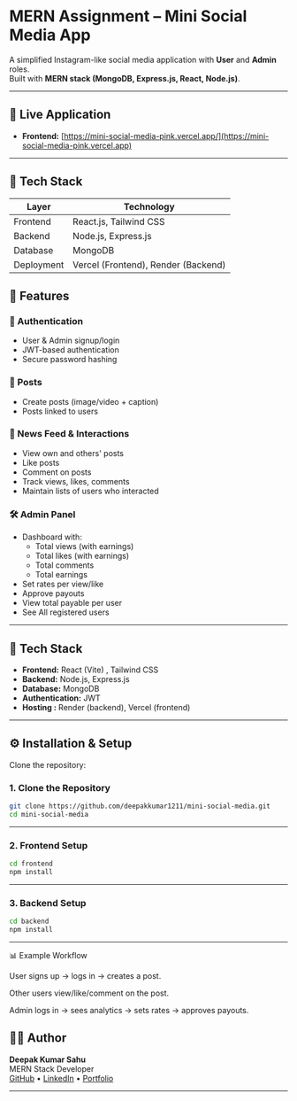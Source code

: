 # MERN Assignment – Mini Social Media App

A simplified Instagram-like social media application with **User** and **Admin** roles.  
Built with **MERN stack (MongoDB, Express.js, React, Node.js)**.

---

## 🚀 Live Application

- **Frontend:** [https://mini-social-media-pink.vercel.app/](https://mini-social-media-pink.vercel.app)

---

## 🧰 Tech Stack

| Layer       | Technology            |
|-------------|------------------------|
| Frontend    | React.js, Tailwind CSS  |
| Backend     | Node.js, Express.js    |
| Database    | MongoDB              |
| Deployment  | Vercel (Frontend), Render (Backend) |

## 🚀 Features

### 🔑 Authentication
- User & Admin signup/login
- JWT-based authentication
- Secure password hashing

### 📝 Posts
- Create posts (image/video + caption)
- Posts linked to users

### 📢 News Feed & Interactions
- View own and others' posts
- Like posts
- Comment on posts
- Track views, likes, comments
- Maintain lists of users who interacted

### 🛠️ Admin Panel
- Dashboard with:
  - Total views (with earnings)
  - Total likes (with earnings)
  - Total comments
  - Total earnings
- Set rates per view/like
- Approve payouts
- View total payable per user
- See All registered users

---

## 📂 Tech Stack

- **Frontend:** React (Vite) , Tailwind CSS
- **Backend:** Node.js, Express.js
- **Database:** MongoDB
- **Authentication:** JWT
- **Hosting :** Render (backend), Vercel (frontend)

---

## ⚙️ Installation & Setup

Clone the repository:


### 1. Clone the Repository

```bash
git clone https://github.com/deepakkumar1211/mini-social-media.git
cd mini-social-media
```

---

### 2. Frontend Setup

```bash
cd frontend
npm install
```

---

### 3. Backend Setup

```bash
cd backend
npm install
```


---


📊 Example Workflow

User signs up → logs in → creates a post.

Other users view/like/comment on the post.

Admin logs in → sees analytics → sets rates → approves payouts.


## 🧑‍💻 Author

**Deepak Kumar Sahu**  
MERN Stack Developer  
[GitHub](https://github.com/deepakkumar1211) • [LinkedIn](https://www.linkedin.com/in/deepak-kumar-sahu12) • [Portfolio](https://deepaksahu.vercel.app)


---



